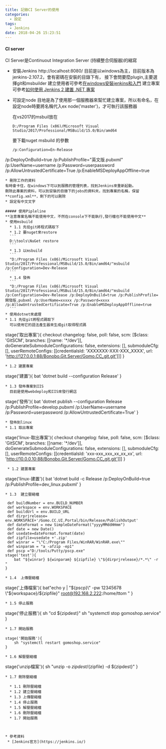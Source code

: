 ```yaml
---
title: 記錄CI Server的使用
categories:
  - 設定
tags:
  - Jenkins
date: 2018-04-26 15:23:51
---
```

#### CI server
CI Server是Continuout Integration Server (持續整合伺服器)的縮寫
* 安裝Jenkins http://localhost:8080/
  目前是以windows為主，目前版本為jenkins-2.107.2，會有密碼在安裝的目錄下有，
  接下會問要麼plugin,主要選擇git和msbuilder
  建立使用者可參考[在windows安裝jenkins和入門](https://dotblogs.com.tw/kinanson/2017/08/17/135639)
  建立專案可參考[如何使用 Jenkins 2 建置 .NET 專案](https://blog.yowko.com/2017/02/jenkins-2-build-dotnet-project.html)
* 可設定node
  目地是為了使用那一個服務器來幫忙建立專案，所以有命名，在設定node時要將名稱代入ex node('master')，才可執行該服務器
  
  在vs2017的msbuil放在
  ```
  D:/Program Files (x86)/Microsoft Visual Studio/2017/Professional/MSBuild/15.0/Bin/amd64
  ```
  要下載nuget
  msbuild 的參數
  ```
  /p:Configuration=En-Release 
 /p:DeployOnBuild=true
 /p:PublishProfile="英文版.pubxml"
 /p:UserName=username
 /p:Password=userpassword
 /p:AllowUntrustedCertificate=True
 /p:EnableMSDeployAppOffline=true
  ```
* 刪除工作的資料
  有時會卡住，在windows下可以到服務的管理列表，找到Jenkins來重新起動。
  刪除此專案的資料，可以到安裝的目錄下的jobs的資料夾，找到專案的名稱，保留**config.xml**，剩下的可以刪除
* 設定有中文文字
    
##### 使用Pipleline
  **注意專案名稱不能使用中文，不然在console下不能執行,發行檔也不能使用中文** 
* 使用msbuild
    * 1.1 先從git將程式碼取下
    * 1.2 要nuget來restore
	```
	D:\tools\NuGet restore
	```
    * 1.3 以msbuild	
	```
	"D:/Program Files (x86)/Microsoft Visual Studio/2017/Professional/MSBuild/15.0/Bin/amd64/"msbuild /p:Configuration=Dev-Release
	```
	* 1.4 發佈
	```
	"D:/Program Files (x86)/Microsoft Visual Studio/2017/Professional/MSBuild/15.0/Bin/amd64/"msbuild /p:Configuration=Dev-Release /p:DeployOnBuild=true /p:PublishProfile=開發版.pubxml /p:UserName=xxxxx /p:Password=xxxx /p:AllowUntrustedCertificate=True /p:EnableMSDeployAppOffline=true 
	```
* 使用dotnet來處理
  * 1.1 先從git將程式碼取下
    可以使用它的語法產生器來生成git取得程式碼
  ```
  stage('取出專案'){
      checkout changelog: false, poll: false, scm: [$class: 'GitSCM', branches: [[name: '*/dev']], doGenerateSubmoduleConfigurations: false, extensions: [], submoduleCfg: [], userRemoteConfigs: [[credentialsId: 'XXXXXXX-XXX-XXX_XXXX', url: 'http://127.0.0.1:88/Bonobo.Git.Server/Gomo.CC_git.git']]]
  }
  ``` 
  * 1.2 建置專案
  ```
  stage('建置'){
        bat 'dotnet build --configuration Release'
    }
  ```
  * 1.3 發佈專案到IIS
    目前是使用webdeploy和IIS來發行網店
  ```
  stage('發佈'){
      bat 'dotnet publish --configuration Release /p:PublishProfile=develop.pubxml /p:UserName=username /p:Password=userpassword /p:AllowUntrustedCertificate=True'
    }
  ```
* 發佈到linux
  * 1.1 取出專案
```
 stage('linux-取出專案'){
        checkout changelog: false, poll: false, scm: [$class: 'GitSCM', branches: [[name: '*/dev']], doGenerateSubmoduleConfigurations: false, extensions: [], submoduleCfg: [], userRemoteConfigs: [[credentialsId: 'xxx-xxx_xxx_xx_xx_xx', url: 'http://10.0.0.10:88/Bonobo.Git.Server/Gomo.CC_git.git']]]
    }
```
 * 1.2 建置專案
 ```
  stage('linux-建置'){
         bat 'dotnet build -c Release /p:DeployOnBuild=true /p:PublishProfile=dev_linux.pubxml'
    }
 ```
 * 1.3  建立壓縮檔
 ```
     def buildNumber = env.BUILD_NUMBER
     def workspace = env.WORKSPACE
     def buildUrl = env.BUILD_URL
     def dirprjrelease= env.WORKSPACE+'/Gomo.CC.UI.Portal/bin/Release/PublishOutput'
     def dateFormat = new SimpleDateFormat("yyyyMMddHHmm")
     def date = new Date()
     def usedate=dateFormat.format(date)
     def zipfile=usedate +'.zip'
     def winrar = "\"C:/Program Files/WinRAR/WinRAR.exe\""
     def winparam = "a -afzip -ep1"
	 def pscp ="D:/tools/Putty/pscp.exe"
	stage('test'){
        bat "${winrar} ${winparam} ${zipfile} \"${dirprjrelease}/*.*\" -r "
    } 
 ```
 * 1.4  上傳壓縮檔
 ```
  stage('上傳檔案'){
       bat"echo y | \"${pscp}\" -pw 12345678 \"${workspace}/${zipfile}\" root@192.168.2.222:/home/ttom "
    }
 ```
* 1.5 停止服務
```
   stage('停止服務'){
        sh "cd ${zipdest}"
        sh "systemctl stop gomoshop.service"
    }
```
* 1.7 開始服務
```
    stage('開始服務'){
        sh "systemctl restart gomoshop.service"
    }
```	
* 1.6 解壓壓縮檔
```
 stage('unzip檔案'){
        sh "unzip -o ${zipdest}/${zipfile} -d ${zipdest}"
    }
``` 
* 1.7 刪除壓縮檔
```

```
  * 1.1 刪除壓縮檔
  * 1.2 建立壓縮檔 
  * 1.3 上傳壓縮檔
  * 1.4 停止服務
  * 1.5 解壓壓縮檔
  * 1.6 刪除壓縮檔
  * 1.7 開始服務
  
  
  
* 參考資料
 * [Jenkins官方](https://jenkins.io/)